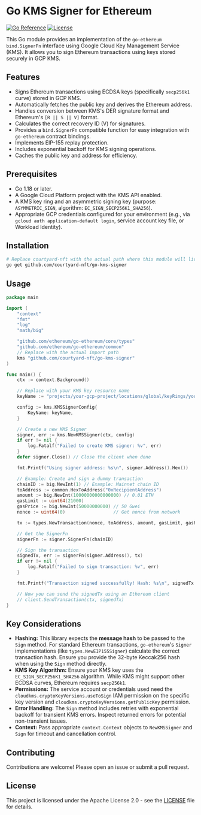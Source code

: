 # Go KMS Signer for Ethereum

[![Go Reference](https://pkg.go.dev/badge/github.com/courtyard-nft/go-kms-signer.svg)](https://pkg.go.dev/github.com/courtyard-nft/go-kms-signer)
[![License](https://img.shields.io/badge/License-Apache%202.0-blue.svg)](https://opensource.org/licenses/Apache-2.0)

This Go module provides an implementation of the `go-ethereum` `bind.SignerFn` interface using Google Cloud Key Management Service (KMS).
It allows you to sign Ethereum transactions using keys stored securely in GCP KMS.

## Features

*   Signs Ethereum transactions using ECDSA keys (specifically `secp256k1` curve) stored in GCP KMS.
*   Automatically fetches the public key and derives the Ethereum address.
*   Handles conversion between KMS's DER signature format and Ethereum's `[R || S || V]` format.
*   Calculates the correct recovery ID (V) for signatures.
*   Provides a `bind.SignerFn` compatible function for easy integration with `go-ethereum` contract bindings.
*   Implements EIP-155 replay protection.
*   Includes exponential backoff for KMS signing operations.
*   Caches the public key and address for efficiency.

## Prerequisites

*   Go 1.18 or later.
*   A Google Cloud Platform project with the KMS API enabled.
*   A KMS key ring and an asymmetric signing key (purpose: `ASYMMETRIC_SIGN`, algorithm: `EC_SIGN_SECP256K1_SHA256`).
*   Appropriate GCP credentials configured for your environment (e.g., via `gcloud auth application-default login`, service account key file, or Workload Identity).

## Installation

```bash
# Replace courtyard-nft with the actual path where this module will live
go get github.com/courtyard-nft/go-kms-signer
```

## Usage

```go
package main

import (
	"context"
	"fmt"
	"log"
	"math/big"

	"github.com/ethereum/go-ethereum/core/types"
	"github.com/ethereum/go-ethereum/common"
	// Replace with the actual import path
	kms "github.com/courtyard-nft/go-kms-signer"
)

func main() {
	ctx := context.Background()

	// Replace with your KMS key resource name
	keyName := "projects/your-gcp-project/locations/global/keyRings/your-keyring/cryptoKeys/your-eth-key/cryptoKeyVersions/1"

	config := kms.KMSSignerConfig{
		KeyName: keyName,
	}

	// Create a new KMS Signer
	signer, err := kms.NewKMSSigner(ctx, config)
	if err != nil {
		log.Fatalf("Failed to create KMS signer: %v", err)
	}
	defer signer.Close() // Close the client when done

	fmt.Printf("Using signer address: %s\n", signer.Address().Hex())

	// Example: Create and sign a dummy transaction
	chainID := big.NewInt(1) // Example: Mainnet chain ID
	toAddress := common.HexToAddress("0xRecipientAddress")
	amount := big.NewInt(10000000000000000) // 0.01 ETH
	gasLimit := uint64(21000)
	gasPrice := big.NewInt(50000000000) // 50 Gwei
	nonce := uint64(0)                  // Get nonce from network

	tx := types.NewTransaction(nonce, toAddress, amount, gasLimit, gasPrice, nil)

	// Get the SignerFn
	signerFn := signer.SignerFn(chainID)

	// Sign the transaction
	signedTx, err := signerFn(signer.Address(), tx)
	if err != nil {
		log.Fatalf("Failed to sign transaction: %v", err)
	}

	fmt.Printf("Transaction signed successfully! Hash: %s\n", signedTx.Hash().Hex())

	// Now you can send the signedTx using an Ethereum client
	// client.SendTransaction(ctx, signedTx)
}

```

## Key Considerations

*   **Hashing:** This library expects the **message hash** to be passed to the `Sign` method. For standard Ethereum transactions, `go-ethereum`'s `Signer` implementations (like `types.NewEIP155Signer`) calculate the correct transaction hash. Ensure you provide the 32-byte Keccak256 hash when using the `Sign` method directly.
*   **KMS Key Algorithm:** Ensure your KMS key uses the `EC_SIGN_SECP256K1_SHA256` algorithm. While KMS might support other ECDSA curves, Ethereum requires `secp256k1`.
*   **Permissions:** The service account or credentials used need the `cloudkms.cryptoKeyVersions.useToSign` IAM permission on the specific key version and `cloudkms.cryptoKeyVersions.getPublicKey` permission.
*   **Error Handling:** The `Sign` method includes retries with exponential backoff for transient KMS errors. Inspect returned errors for potential non-transient issues.
*   **Context:** Pass appropriate `context.Context` objects to `NewKMSSigner` and `Sign` for timeout and cancellation control.

## Contributing

Contributions are welcome! Please open an issue or submit a pull request.

## License

This project is licensed under the Apache License 2.0 - see the [LICENSE](LICENSE) file for details. 